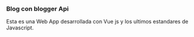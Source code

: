 ### Blog con blogger Api

Esta es una Web App desarrollada con Vue js y los ultimos estandares de Javascript.
